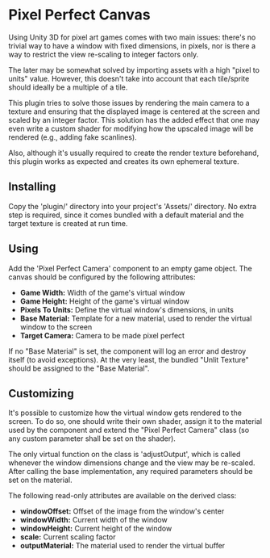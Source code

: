 # Pixel Perfect Canvas

Using Unity 3D for pixel art games comes with two main issues: there's no
trivial way to have a window with fixed dimensions, in pixels, nor is there
a way to restrict the view re-scaling to integer factors only.

The later may be somewhat solved by importing assets with a high "pixel to
units" value. However, this doesn't take into account that each tile/sprite
should ideally be a multiple of a tile.

This plugin tries to solve those issues by rendering the main camera to a
texture and ensuring that the displayed image is centered at the screen and
scaled by an integer factor. This solution has the added effect that one may
even write a custom shader for modifying how the upscaled image will be
rendered (e.g., adding fake scanlines).

Also, although it's usually required to create the render texture
beforehand, this plugin works as expected and creates its own ephemeral
texture.


## Installing

Copy the 'plugin/' directory into your project's 'Assets/' directory. No
extra step is required, since it comes bundled with a default material and
the target texture is created at run time.


## Using

Add the 'Pixel Perfect Camera' component to an empty game object. The canvas
should be configured by the following attributes:

* **Game Width:** Width of the game's virtual window
* **Game Height:** Height of the game's virtual window
* **Pixels To Units:** Define the virtual window's dimensions, in units
* **Base Material:** Template for a new material, used to render the virtual
  window to the screen
* **Target Camera:** Camera to be made pixel perfect

If no "Base Material" is set, the component will log an error and destroy
itself (to avoid exceptions). At the very least, the bundled "Unlit Texture"
should be assigned to the "Base Material".


## Customizing

It's possible to customize how the virtual window gets rendered to the
screen. To do so, one should write their own shader, assign it to the
material used by the component and extend the "Pixel Perfect Camera" class
(so any custom parameter shall be set on the shader).

The only virtual function on the class is 'adjustOutput', which is called
whenever the window dimensions change and the view may be re-scaled. After
calling the base implementation, any required parameters should be set on
the material.

The following read-only attributes are available on the derived class:

* **windowOffset:** Offset of the image from the window's center
* **windowWidth:** Current width of the window
* **windowHeight:** Current height of the window
* **scale:** Current scaling factor
* **outputMaterial:** The material used to render the virtual buffer

